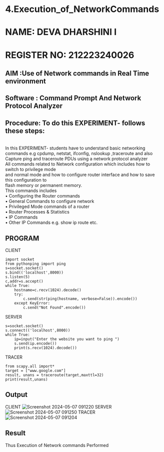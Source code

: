 # 4.Execution_of_NetworkCommands
# NAME: DEVA DHARSHINI I

# REGISTER NO: 212223240026
## AIM :Use of Network commands in Real Time environment
## Software : Command Prompt And Network Protocol Analyzer
## Procedure: To do this EXPERIMENT- follows these steps:
<BR>
In this EXPERIMENT- students have to understand basic networking commands e.g cpdump, netstat, ifconfig, nslookup ,traceroute and also Capture ping and traceroute PDUs using a network protocol analyzer 
<BR>
All commands related to Network configuration which includes how to switch to privilege mode
<BR>
and normal mode and how to configure router interface and how to save this configuration to
<BR>
flash memory or permanent memory.
<BR>
This commands includes
<BR>
• Configuring the Router commands
<BR>
• General Commands to configure network
<BR>
• Privileged Mode commands of a router 
<BR>
• Router Processes & Statistics
<BR>
• IP Commands
<BR>
• Other IP Commands e.g. show ip route etc.
<BR>

## PROGRAM
CLIENT
```
import socket 
from pythonping import ping 
s=socket.socket() 
s.bind(('localhost',8000)) 
s.listen(5) 
c,addr=s.accept() 
while True: 
    hostname=c.recv(1024).decode() 
    try: 
        c.send(str(ping(hostname, verbose=False)).encode()) 
    except KeyError: 
        c.send("Not Found".encode())
```
SERVER
```import socket 
s=socket.socket() 
s.connect(('localhost',8000)) 
while True: 
    ip=input("Enter the website you want to ping ") 
    s.send(ip.encode()) 
    print(s.recv(1024).decode())
```
TRACER
```
from scapy.all import* 
target = ["www.google.com"] 
result, unans = traceroute(target,maxttl=32) 
print(result,unans)
```

## Output
CLIENT
![Screenshot 2024-05-07 091220](https://github.com/deesk13/4.Execution_of_NetworkCommends/assets/150927063/188c834d-7c1d-42bb-84c1-4e428c08f8e2)
SERVER
![Screenshot 2024-05-07 091250](https://github.com/deesk13/4.Execution_of_NetworkCommends/assets/150927063/a54b1acc-f11d-4b08-8c60-1628fa0818e6)
TRACER
![Screenshot 2024-05-07 091204](https://github.com/deesk13/4.Execution_of_NetworkCommends/assets/150927063/db8de54d-fbae-4fcc-95a7-78bfcb6a181d)

## Result
Thus Execution of Network commands Performed 
